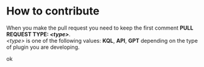 # How to contribute

When you make the pull request you need to keep the first comment **PULL REQUEST TYPE: _\<type\>_**. <br>
_\<type\>_ is one of the following values: **KQL**, **API**, **GPT** depending on the type of plugin you are developing.


ok
